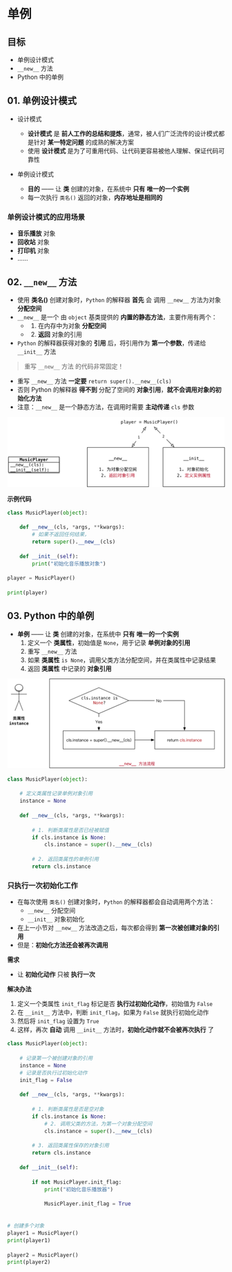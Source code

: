 # 单例

## 目标

* 单例设计模式
* `__new__` 方法
* Python 中的单例

## 01. 单例设计模式

* 设计模式
    * **设计模式** 是 **前人工作的总结和提炼**，通常，被人们广泛流传的设计模式都是针对 **某一特定问题** 的成熟的解决方案
    * 使用 **设计模式** 是为了可重用代码、让代码更容易被他人理解、保证代码可靠性

* 单例设计模式
    * **目的** —— 让 **类** 创建的对象，在系统中 **只有** **唯一的一个实例**
    * 每一次执行 `类名()` 返回的对象，**内存地址是相同的**

### 单例设计模式的应用场景

* **音乐播放** 对象
* **回收站** 对象
* **打印机** 对象
* ……

## 02. `__new__` 方法

* 使用 **类名()** 创建对象时，`Python` 的解释器 **首先** 会 调用 `__new__` 方法为对象 **分配空间**
* `__new__` 是一个 由 `object` 基类提供的 **内置的静态方法**，主要作用有两个：
    * 1) 在内存中为对象 **分配空间**
    * 2) **返回** 对象的引用
* `Python` 的解释器获得对象的 **引用** 后，将引用作为 **第一个参数**，传递给 `__init__` 方法

> 重写 `__new__` 方法 的代码非常固定！

* 重写 `__new__` 方法 **一定要** `return super().__new__(cls)` 
* 否则 Python 的解释器 **得不到** 分配了空间的 **对象引用**，**就不会调用对象的初始化方法**
* 注意：`__new__` 是一个静态方法，在调用时需要 **主动传递** `cls` 参数

![022_对象分配空间和初始化-w838](media/15016413216376/022_%E5%AF%B9%E8%B1%A1%E5%88%86%E9%85%8D%E7%A9%BA%E9%97%B4%E5%92%8C%E5%88%9D%E5%A7%8B%E5%8C%96.png)

**示例代码**

```python
class MusicPlayer(object):

    def __new__(cls, *args, **kwargs):
        # 如果不返回任何结果，
        return super().__new__(cls)

    def __init__(self):
        print("初始化音乐播放对象")

player = MusicPlayer()

print(player)

```

## 03. Python 中的单例

* **单例** —— 让 **类** 创建的对象，在系统中 **只有** **唯一的一个实例**
    1. 定义一个 **类属性**，初始值是 `None`，用于记录 **单例对象的引用**
    2. 重写 `__new__` 方法
    3. 如果 **类属性** `is None`，调用父类方法分配空间，并在类属性中记录结果
    4. 返回 **类属性** 中记录的 **对象引用**

![023_单例流程-w893](media/15016413216376/023_%E5%8D%95%E4%BE%8B%E6%B5%81%E7%A8%8B.png)


```python
class MusicPlayer(object):

    # 定义类属性记录单例对象引用
    instance = None

    def __new__(cls, *args, **kwargs):

        # 1. 判断类属性是否已经被赋值
        if cls.instance is None:
            cls.instance = super().__new__(cls)

        # 2. 返回类属性的单例引用
        return cls.instance

```

### 只执行一次初始化工作

* 在每次使用 `类名()` 创建对象时，`Python` 的解释器都会自动调用两个方法：
    * `__new__` 分配空间
    * `__init__` 对象初始化
* 在上一小节对 `__new__` 方法改造之后，每次都会得到 **第一次被创建对象的引用**
* 但是：**初始化方法还会被再次调用**

**需求**

* 让 **初始化动作** 只被 **执行一次**

**解决办法**

1. 定义一个类属性 `init_flag` 标记是否 **执行过初始化动作**，初始值为 `False`
2. 在 `__init__` 方法中，判断 `init_flag`，如果为 `False` 就执行初始化动作
3. 然后将 `init_flag` 设置为 `True`
4. 这样，再次 **自动** 调用 `__init__` 方法时，**初始化动作就不会被再次执行** 了

```python
class MusicPlayer(object):

    # 记录第一个被创建对象的引用
    instance = None
    # 记录是否执行过初始化动作
    init_flag = False

    def __new__(cls, *args, **kwargs):

        # 1. 判断类属性是否是空对象
        if cls.instance is None:
            # 2. 调用父类的方法，为第一个对象分配空间
            cls.instance = super().__new__(cls)

        # 3. 返回类属性保存的对象引用
        return cls.instance

    def __init__(self):

        if not MusicPlayer.init_flag:
            print("初始化音乐播放器")

            MusicPlayer.init_flag = True


# 创建多个对象
player1 = MusicPlayer()
print(player1)

player2 = MusicPlayer()
print(player2)

```









